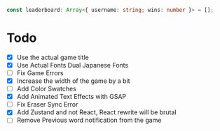 ```ts
const leaderboard: Array<{ username: string; wins: number }> = [];
```

# Todo

-   [x] Use the actual game title
-   [x] Use Actual Fonts Dual Japanese Fonts
-   [ ] Fix Game Errors
-   [x] Increase the width of the game by a bit
-   [ ] Add Color Swatches
-   [x] Add Animated Text Effects with GSAP
-   [ ] Fix Eraser Sync Error
-   [x] Add Zustand and not React, React rewrite will be brutal
-   [ ] Remove Previous word notification from the game
